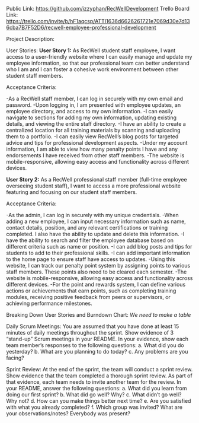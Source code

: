 Public Link: https://github.com/izzyphan/RecWellDevelopment
Trello Board Link: https://trello.com/invite/b/hF1aqcsp/ATTI1636d6626261721e7069d30e7d136cba7B7F52D6/recwell-employee-professional-development

Project Description:

User Stories:
**User Story 1:** As RecWell student staff employee, I want access to a user-friendly website where I can easily manage and update my employee information, so that our professional team can better understand who I am and I can foster a cohesive work environment between other student staff members.

Acceptance Criteria:

-As a RecWell staff member, I can log in securely with my own email and password.
-Upon logging in, I am presented with employee updates, an employee directory, and access to my own information.
-I can easily navigate to sections for adding my own information, updating existing details, and viewing the entire staff directory.
-I have an ability to create a centralized location for all training materials by scanning and uploading them to a portfolio. 
-I can easily view RecWell’s blog posts for targeted advice and tips for professional development aspects. 
-Under my account information, I am able to view how many penalty points I have and any endorsements I have received from other staff members. 
-The website is mobile-responsive, allowing easy access and functionality across different devices.

**User Story 2:** As a RecWell professional staff member (full-time employee overseeing student staff), I want to access a more professional website featuring and focusing on our student staff members. 

Acceptance Criteria:

-As the admin, I can log in securely with my unique credentials.
-When adding a new employee, I can input necessary information such as name, contact details, position, and any relevant certifications or training completed. I also have the ability to update and delete this information. 
-I have the ability to search and filter the employee database based on different criteria such as name or position.
-I can add blog posts and tips for students to add to their professional skills.
-I can add important information to the home page to ensure staff have access to updates.
-Using this website, I can track our penalty point system by assigning points to various staff members. These points also need to be cleared each semester. 
-The website is mobile-responsive, allowing easy access and functionality across different devices.
-For the point and rewards system, I can define various actions or achievements that earn points, such as completing training modules, receiving positive feedback from peers or supervisors, or achieving performance milestones.


Breaking Down User Stories and Burndown Chart:
_We need to make a table_

Daily Scrum Meetings:
You are assumed that you have done at least 15 minutes of daily meetings throughout the
sprint. Show evidence of 3 “stand-up” Scrum meetings in your README. In your evidence, show
each team member’s responses to the following questions:
a. What did you do yesterday?
b. What are you planning to do today?
c. Any problems are you facing?

Sprint Review:
At the end of the sprint, the team will conduct a sprint review. Show evidence that the team
completed a thorough sprint review. As part of that evidence, each team needs to invite
another team for the review. In your README, answer the following questions:
a. What did you learn from doing our first sprint?
b. What did go well? Why?
c. What didn’t go well? Why not?
d. How can you make things better next time?
e. Are you satisfied with what you already completed?
f. Which group was invited? What are your observations/notes? Everybody was present?
